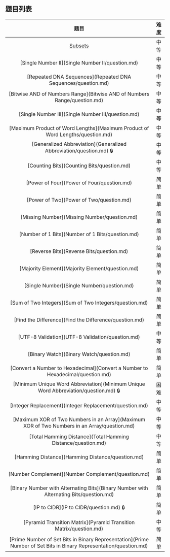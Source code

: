 ## 题目列表  
| 题目 | 难度 |  
|:---:|:---:|  
| [Subsets](Subsets/question.md) | 中等 |   
| [Single Number II](Single Number II/question.md) | 中等 |   
| [Repeated DNA Sequences](Repeated DNA Sequences/question.md) | 中等 |   
| [Bitwise AND of Numbers Range](Bitwise AND of Numbers Range/question.md) | 中等 |   
| [Single Number III](Single Number III/question.md) | 中等 |   
| [Maximum Product of Word Lengths](Maximum Product of Word Lengths/question.md) | 中等 |   
| [Generalized Abbreviation](Generalized Abbreviation/question.md) :lock: | 中等 |   
| [Counting Bits](Counting Bits/question.md) | 中等 |   
| [Power of Four](Power of Four/question.md) | 简单 |   
| [Power of Two](Power of Two/question.md) | 简单 |   
| [Missing Number](Missing Number/question.md) | 简单 |   
| [Number of 1 Bits](Number of 1 Bits/question.md) | 简单 |   
| [Reverse Bits](Reverse Bits/question.md) | 简单 |   
| [Majority Element](Majority Element/question.md) | 简单 |   
| [Single Number](Single Number/question.md) | 简单 |   
| [Sum of Two Integers](Sum of Two Integers/question.md) | 简单 |   
| [Find the Difference](Find the Difference/question.md) | 简单 |   
| [UTF-8 Validation](UTF-8 Validation/question.md) | 中等 |   
| [Binary Watch](Binary Watch/question.md) | 简单 |   
| [Convert a Number to Hexadecimal](Convert a Number to Hexadecimal/question.md) | 简单 |   
| [Minimum Unique Word Abbreviation](Minimum Unique Word Abbreviation/question.md) :lock: | 困难 |   
| [Integer Replacement](Integer Replacement/question.md) | 中等 |   
| [Maximum XOR of Two Numbers in an Array](Maximum XOR of Two Numbers in an Array/question.md) | 中等 |   
| [Total Hamming Distance](Total Hamming Distance/question.md) | 中等 |   
| [Hamming Distance](Hamming Distance/question.md) | 简单 |   
| [Number Complement](Number Complement/question.md) | 简单 |   
| [Binary Number with Alternating Bits](Binary Number with Alternating Bits/question.md) | 简单 |   
| [IP to CIDR](IP to CIDR/question.md) :lock: | 简单 |   
| [Pyramid Transition Matrix](Pyramid Transition Matrix/question.md) | 中等 |   
| [Prime Number of Set Bits in Binary Representation](Prime Number of Set Bits in Binary Representation/question.md) | 简单 |   
